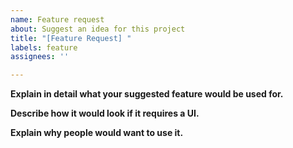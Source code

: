 ```yaml
---
name: Feature request
about: Suggest an idea for this project
title: "[Feature Request] "
labels: feature
assignees: ''

---
```


**Explain in detail what your suggested feature would be used for.**

**Describe how it would look if it requires a UI.**

**Explain why people would want to use it.**
